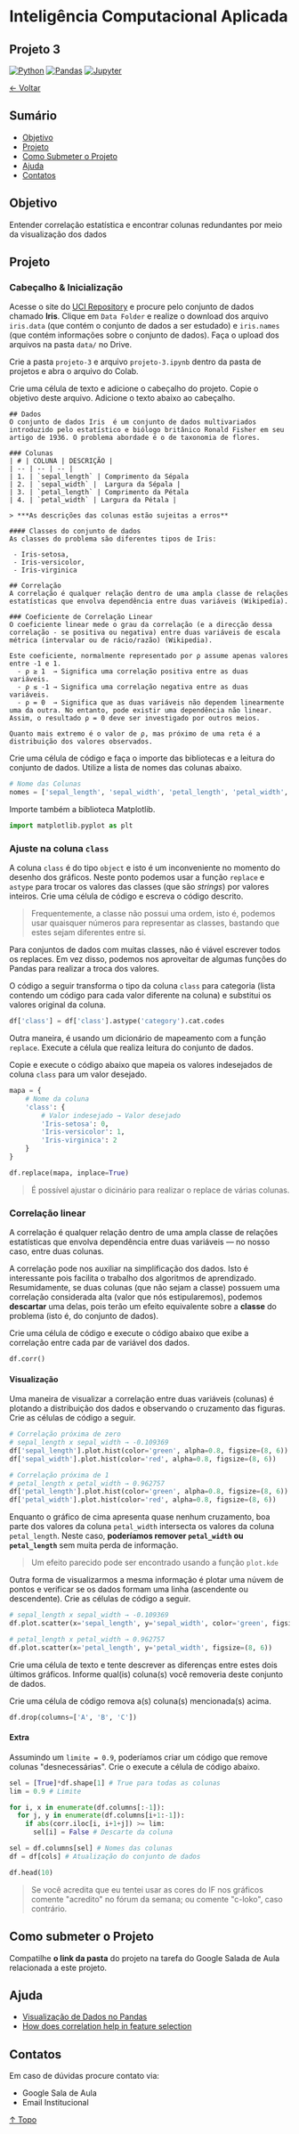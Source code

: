 # Inteligência Computacional Aplicada
## Projeto 3

[![Python](https://img.shields.io/badge/-python-gray?logo=python)](https://www.python.org/)
[![Pandas](https://img.shields.io/badge/-pandas-gray?logo=pandas)](https://pandas.pydata.org/)
[![Jupyter](https://img.shields.io/badge/-jupyter-gray?logo=jupyter)](https://jupyter.org/)

[← Voltar](../README.md)

## Sumário

- [Objetivo](#objetivo)
- [Projeto](#projeto)
- [Como Submeter o Projeto](#como-submeter-o-projeto)
- [Ajuda](#ajuda)
- [Contatos](#contatos)

## Objetivo
Entender correlação estatística e encontrar colunas redundantes por meio da visualização dos dados

## Projeto

### Cabeçalho & Inicialização

Acesse o site do [UCI Repository](projeto-0.md#uci-repository) e procure pelo conjunto de dados chamado **Iris**. Clique em `Data Folder` e realize o download dos arquivo `iris.data` (que contém o conjunto de dados a ser estudado) e `iris.names` (que contém informações sobre o conjunto de dados). Faça o upload dos arquivos na pasta `data/` no Drive. 

Crie a pasta `projeto-3` e arquivo `projeto-3.ipynb` dentro da pasta de projetos e abra o arquivo do Colab.

Crie uma célula de texto e adicione o cabeçalho do projeto. Copie o objetivo deste arquivo. Adicione o texto abaixo ao cabeçalho. 

```
## Dados
O conjunto de dados Iris  é um conjunto de dados multivariados introduzido pelo estatístico e biólogo britânico Ronald Fisher em seu artigo de 1936. O problema abordade é o de taxonomia de flores.

### Colunas
| # | COLUNA | DESCRIÇÃO |
| -- | -- | -- |
| 1. | `sepal_length` | Comprimento da Sépala 
| 2. | `sepal_width` |  Largura da Sépala |
| 3. | `petal_length` | Comprimento da Pétala 
| 4. | `petal_width` | Largura da Pétala |

> ***As descrições das colunas estão sujeitas a erros**

#### Classes do conjunto de dados
As classes do problema são diferentes tipos de Iris:

 - Iris-setosa,
 - Iris-versicolor,
 - Iris-virginica

## Correlação
A correlação é qualquer relação dentro de uma ampla classe de relações estatísticas que envolva dependência entre duas variáveis (Wikipedia).

### Coeficiente de Correlação Linear
O coeficiente linear mede o grau da correlação (e a direcção dessa correlação - se positiva ou negativa) entre duas variáveis de escala métrica (intervalar ou de rácio/razão) (Wikipedia).

Este coeficiente, normalmente representado por ρ assume apenas valores entre -1 e 1.
  - ρ ≥ 1  → Significa uma correlação positiva entre as duas variáveis.
  - ρ ≤ -1 → Significa uma correlação negativa entre as duas variáveis.
  - ρ = 0  → Significa que as duas variáveis não dependem linearmente uma da outra. No entanto, pode existir uma dependência não linear. Assim, o resultado ρ = 0 deve ser investigado por outros meios.

Quanto mais extremo é o valor de ρ, mas próximo de uma reta é a distribuição dos valores observados.
```

Crie uma célula de código e faça o importe das bibliotecas e a leitura do conjunto de dados. Utilize a lista de nomes das colunas abaixo.

```py
# Nome das Colunas
nomes = ['sepal_length', 'sepal_width', 'petal_length', 'petal_width', 'class']
```

Importe também a biblioteca Matplotlib.

```py
import matplotlib.pyplot as plt
```

### Ajuste na coluna `class`

A coluna `class` é do tipo `object` e isto é um inconveniente no momento do desenho dos gráficos. Neste ponto podemos usar a função `replace` e `astype` para trocar os valores das classes (que são *strings*) por valores inteiros. Crie uma célula de código e escreva o código descrito. 

> Frequentemente, a classe não possui uma ordem, isto é, podemos usar quaisquer números para representar as classes, bastando que estes sejam diferentes entre si.

Para conjuntos de dados com muitas classes, não é viável escrever todos os replaces. Em vez disso, podemos nos aproveitar de algumas funções do Pandas para realizar a troca dos valores.

O código a seguir transforma o tipo da coluna `class` para categoria (lista contendo um código para cada valor diferente na coluna) e substitui os valores original da coluna.

```py
df['class'] = df['class'].astype('category').cat.codes
```

Outra maneira, é usando um dicionário de mapeamento com a função `replace`. Execute a célula que realiza leitura do conjunto de dados.

Copie e execute o código abaixo que mapeia os valores indesejados de coluna `class` para um valor desejado.

```py
mapa = {
    # Nome da coluna
    'class': {
        # Valor indesejado → Valor desejado
        'Iris-setosa': 0,
        'Iris-versicolor': 1,
        'Iris-virginica': 2
    }
}

df.replace(mapa, inplace=True)
```

> É possível ajustar o dicinário para realizar o replace de várias colunas.

### Correlação linear
A correlação é qualquer relação dentro de uma ampla classe de relações estatísticas que envolva dependência entre duas variáveis — no nosso caso, entre duas colunas.

A correlação pode nos auxiliar na simplificação dos dados. Isto é interessante pois facilita o trabalho dos algoritmos de aprendizado. Resumidamente, se duas colunas (que não sejam a classe) possuem uma correlação considerada alta (valor que nós estipularemos), podemos **descartar** uma delas, pois terão um efeito equivalente sobre a **classe** do problema (isto é, do conjunto de dados).

Crie uma célula de código e execute o código abaixo que exibe a correlação entre cada par de variável dos dados.

```py
df.corr()
```

#### Visualização

Uma maneira de visualizar a correlação entre duas variáveis (colunas) é plotando a distribuição dos dados e observando o cruzamento das figuras. Crie as células de código a seguir.

```py
# Correlação próxima de zero
# sepal_length x sepal_width → -0.109369
df['sepal_length'].plot.hist(color='green', alpha=0.8, figsize=(8, 6))
df['sepal_width'].plot.hist(color='red', alpha=0.8, figsize=(8, 6))
```

```py
# Correlação próxima de 1
# petal_length x petal_width → 0.962757
df['petal_length'].plot.hist(color='green', alpha=0.8, figsize=(8, 6))
df['petal_width'].plot.hist(color='red', alpha=0.8, figsize=(8, 6))
```

Enquanto o gráfico de cima apresenta quase nenhum cruzamento, boa parte dos valores da coluna `petal_width` intersecta os valores da coluna `petal_length`. Neste caso, **poderíamos remover `petal_width` ou `petal_length`** sem muita perda de informação.

> Um efeito parecido pode ser encontrado usando a função `plot.kde`

Outra forma de visualizarmos a mesma informação é plotar uma núvem de pontos e verificar se os dados formam uma linha (ascendente ou descendente). Crie as células de código a seguir.

```py
# sepal_length x sepal_width → -0.109369
df.plot.scatter(x='sepal_length', y='sepal_width', color='green', figsize=(8, 6))
```

```py
# petal_length x petal_width → 0.962757
df.plot.scatter(x='petal_length', y='petal_width', figsize=(8, 6))
```

Crie uma célula de texto e tente descrever as diferenças entre estes dois últimos gráficos. Informe qual(is) coluna(s) você removeria deste conjunto de dados.

Crie uma célula de código remova a(s) coluna(s) mencionada(s) acima.

```py
df.drop(columns=['A', 'B', 'C'])
```


#### Extra

Assumindo um `limite = 0.9`, poderíamos criar um código que remove colunas "desnecessárias". Crie o execute a célula de código abaixo.

```py
sel = [True]*df.shape[1] # True para todas as colunas
lim = 0.9 # Limite

for i, x in enumerate(df.columns[:-1]):
  for j, y in enumerate(df.columns[i+1:-1]):
    if abs(corr.iloc[i, i+1+j]) >= lim:
      sel[i] = False # Descarte da coluna

sel = df.columns[sel] # Nomes das colunas
df = df[cols] # Atualização do conjunto de dados

df.head(10)
```

> Se você acredita que eu tentei usar as cores do IF nos gráficos comente "acredito" no fórum da semana; ou comente "c-loko", caso contrário.

## Como submeter o Projeto

Compatilhe **o link da pasta** do projeto na tarefa do Google Salada de Aula relacionada a este projeto.

## Ajuda

 - [Visualização de Dados no Pandas](https://pandas.pydata.org/pandas-docs/stable/user_guide/visualization.html)
 - [How does correlation help in feature selection](https://towardsdatascience.com/feature-selection-correlation-and-p-value-da8921bfb3cf#:~:text=How%20does%20correlation%20help%20in,one%20of%20the%20two%20features.)

## Contatos

Em caso de dúvidas procure contato via:
 - Google Sala de Aula
 - Email Institucional

[↑ Topo](#inteligência-computacional-aplicada)